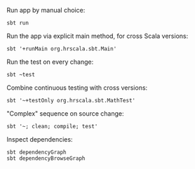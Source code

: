 Run app by manual choice:

    sbt run

Run the app via explicit main method, for cross Scala versions:

    sbt '+runMain org.hrscala.sbt.Main'

Run the test on every change:

    sbt ~test

Combine continuous testing with cross versions:

    sbt '~+testOnly org.hrscala.sbt.MathTest'

"Complex" sequence on source change:

    sbt '~; clean; compile; test'

Inspect dependencies:

    sbt dependencyGraph
    sbt dependencyBrowseGraph
